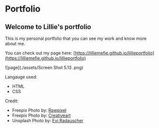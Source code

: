 # Portfolio
## Welcome to Lillie's portfolio

This is my personal portfolio that you can see my work and know more about me. 

You can check out my page here: [https://lilliemefie.github.io/lillieportfolio](https://lilliemefie.github.io/lillieportfolio)

![page](./assets/Screen Shot 5.13 .png)

Langauge used:
- HTML
- CSS

Credit:
- Freepix Photo by: [Rawpixel](https://www.freepik.com/rawpixel.com)
- Freepix Photo by: [Creativeart](https://www.freepik.com/creativeart)
- Unsplash Photo by: [Evi Radauscher](https://unsplash.com/@eviradauscher)






